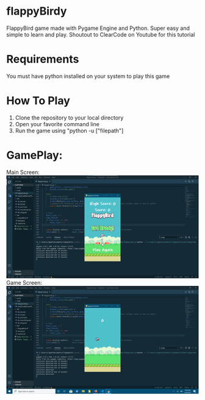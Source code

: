 # flappyBirdy
FlappyBird game made with Pygame Engine and Python. Super easy and simple to learn and play. Shoutout to ClearCode on Youtube for this tutorial

# Requirements
You must have python installed on your system to play this game

# How To Play
1. Clone the repository to your local directory
2. Open your favorite command line
3. Run the game using "python -u ["filepath"]

# GamePlay:
Main Screen:
![](images/flappybird_img.png)
Game Screen:
![](images/gameplay.png.png)
